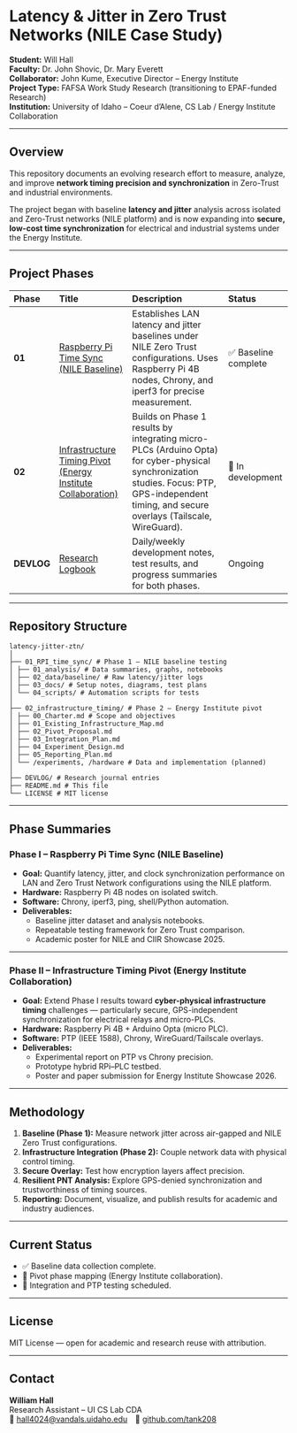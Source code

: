 # Latency & Jitter in Zero Trust Networks (NILE Case Study)

**Student:** Will Hall  
**Faculty:** Dr. John Shovic, Dr. Mary Everett  
**Collaborator:** John Kume, Executive Director – Energy Institute  
**Project Type:** FAFSA Work Study Research (transitioning to EPAF-funded Research)  
**Institution:** University of Idaho – Coeur d’Alene, CS Lab / Energy Institute Collaboration  

---

## Overview
This repository documents an evolving research effort to measure, analyze, and improve **network timing precision and synchronization** in Zero-Trust and industrial environments.  

The project began with baseline **latency and jitter** analysis across isolated and Zero-Trust networks (NILE platform) and is now expanding into **secure, low-cost time synchronization** for electrical and industrial systems under the Energy Institute.

---

## Project Phases

| Phase | Title | Description | Status |
|:------|:-------|:-------------|:--------|
| **01** | [Raspberry Pi Time Sync (NILE Baseline)](./01_RPI_time_sync) | Establishes LAN latency and jitter baselines under NILE Zero Trust configurations. Uses Raspberry Pi 4B nodes, Chrony, and iperf3 for precise measurement. | ✅ Baseline complete |
| **02** | [Infrastructure Timing Pivot (Energy Institute Collaboration)](./02_infrastructure_timing) | Builds on Phase 1 results by integrating micro-PLCs (Arduino Opta) for cyber-physical synchronization studies. Focus: PTP, GPS-independent timing, and secure overlays (Tailscale, WireGuard). | 🧩 In development |
| **DEVLOG** | [Research Logbook](./DEVLOG) | Daily/weekly development notes, test results, and progress summaries for both phases. | Ongoing |

---

## Repository Structure
```
latency-jitter-ztn/
│
├── 01_RPI_time_sync/ # Phase 1 – NILE baseline testing
│ ├── 01_analysis/ # Data summaries, graphs, notebooks
│ ├── 02_data/baseline/ # Raw latency/jitter logs
│ ├── 03_docs/ # Setup notes, diagrams, test plans
│ └── 04_scripts/ # Automation scripts for tests
│
├── 02_infrastructure_timing/ # Phase 2 – Energy Institute pivot
│ ├── 00_Charter.md # Scope and objectives
│ ├── 01_Existing_Infrastructure_Map.md
│ ├── 02_Pivot_Proposal.md
│ ├── 03_Integration_Plan.md
│ ├── 04_Experiment_Design.md
│ ├── 05_Reporting_Plan.md
│ └── /experiments, /hardware # Data and implementation (planned)
│
├── DEVLOG/ # Research journal entries
├── README.md # This file
└── LICENSE # MIT license
```

---

## Phase Summaries

### **Phase I – Raspberry Pi Time Sync (NILE Baseline)**
- **Goal:** Quantify latency, jitter, and clock synchronization performance on LAN and Zero Trust Network configurations using the NILE platform.  
- **Hardware:** Raspberry Pi 4B nodes on isolated switch.  
- **Software:** Chrony, iperf3, ping, shell/Python automation.  
- **Deliverables:**
  - Baseline jitter dataset and analysis notebooks.  
  - Repeatable testing framework for Zero Trust comparison.  
  - Academic poster for NILE and CIIR Showcase 2025.  

---

### **Phase II – Infrastructure Timing Pivot (Energy Institute Collaboration)**
- **Goal:** Extend Phase I results toward **cyber-physical infrastructure timing** challenges — particularly secure, GPS-independent synchronization for electrical relays and micro-PLCs.  
- **Hardware:** Raspberry Pi 4B + Arduino Opta (micro PLC).  
- **Software:** PTP (IEEE 1588), Chrony, WireGuard/Tailscale overlays.  
- **Deliverables:**
  - Experimental report on PTP vs Chrony precision.  
  - Prototype hybrid RPi–PLC testbed.  
  - Poster and paper submission for Energy Institute Showcase 2026.  

---

## Methodology

1. **Baseline (Phase 1):** Measure network jitter across air-gapped and NILE Zero Trust configurations.  
2. **Infrastructure Integration (Phase 2):** Couple network data with physical control timing.  
3. **Secure Overlay:** Test how encryption layers affect precision.  
4. **Resilient PNT Analysis:** Explore GPS-denied synchronization and trustworthiness of timing sources.  
5. **Reporting:** Document, visualize, and publish results for academic and industry audiences.  

---

## Current Status
- ✅ Baseline data collection complete.  
- 🔄 Pivot phase mapping (Energy Institute collaboration).  
- 🧪 Integration and PTP testing scheduled.  

---

## License
MIT License — open for academic and research reuse with attribution.  

---

## Contact
**William Hall**  
Research Assistant – UI CS Lab CDA  
📧 hall4024@vandals.uidaho.edu 🔗 [github.com/tank208](https://github.com/tank208)
